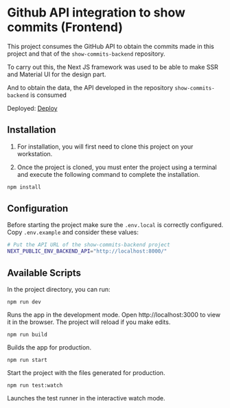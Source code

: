 # Github API integration to show commits (Frontend)

This project consumes the GitHub API to obtain the commits made in this project and that of the `show-commits-backend` repository.

To carry out this, the Next JS framework was used to be able to make SSR and Material UI for the design part.

And to obtain the data, the API developed in the repository `show-commits-backend` is consumed

Deployed: [Deploy](https://show-commits-frontend.vercel.app/)

## Installation

1. For installation, you will first need to clone this project on your workstation.

2. Once the project is cloned, you must enter the project using a terminal and execute the following command to complete the installation.

```bash
npm install
```

## Configuration

Before starting the project make sure the `.env.local` is correctly configured. Copy `.env.example` and consider these values:

```bash
# Put the API URL of the show-commits-backend project
NEXT_PUBLIC_ENV_BACKEND_API="http://localhost:8000/"
```

## Available Scripts

In the project directory, you can run:

`npm run dev`

Runs the app in the development mode. Open http://localhost:3000 to view it in the browser.
The project will reload if you make edits.

`npm run build`

Builds the app for production.

`npm run start`

Start the project with the files generated for production.

`npm run test:watch`

Launches the test runner in the interactive watch mode.
